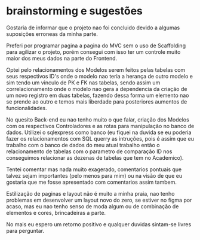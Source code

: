 # brainstorming e sugestões

Gostaria de informar que o projeto nao foi concluido devido a algumas suposições erroneas da minha parte.

Preferi por programar pagina a pagina do MVC sem o uso de Scaffolding para agilizar o projeto, porém consegui com isso ter um controle muito maior dos meus dados na parte do Frontend.

Optei pelo relacionamentos dos Modelos serem feitos pelas tabelas com seus respectivos ID's onde o modelo nao teria a herança de outro modelo e sim tendo um vinculo de PK e FK nas tabelas, sendo assim um correlacionamento onde o modelo nao gera a dependencia da criação de um novo registro em duas tabelas, fazendo dessa forma um elemento nao se prende ao outro e temos mais liberdade para posteriores aumentos de funcionalidades.

No quesito Back-end eu nao tenho muito o que falar, criação dos Modelos com os respectivos Controladores e as rotas para manipulação no banco de dados. 
Utilizei o sqlexpress como banco (eu fiquei na duvida se eu poderia fazer os relacionamentos com SQL querry as intruções, pois é assim que eu trabalho com o banco de dados do meu atual trabalho então o relacionamento de tabelas com o parametro de comparação ID nos conseguimos relacionar as dezenas de tabelas que tem no Academico).

Tentei comentar mas nada muito exagerado, comentarios pontuais que talvez sejam importantes (pelo menos para mim) ou na visão de que eu gostaria que me fosse apresentado com comentarios assim tambem.

Estilização de paginas e layout não é muito a minha praia, nao tenho problemas em desenvolver um layout novo do zero, se estiver no figma por acaso, mas eu nao tenho senso de moda algum ou de combinação de elementos e cores, brincadeiras a parte.

No mais eu espero um retorno positivo e qualquer duvidas sintam-se livres para perguntar.
